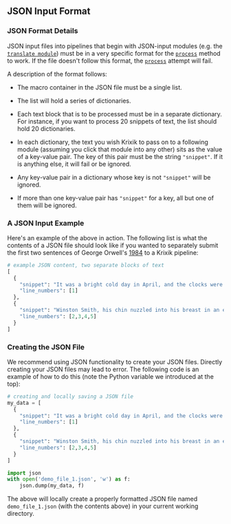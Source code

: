## JSON Input Format

### JSON Format Details

JSON input files into pipelines that begin with JSON-input modules (e.g. the [`translate module`](../../modules/ai_modules/translate_module.md)) must be in a very specific format for the [`process`](../parameters_processing_files_through_pipelines/process_method.md) method to work. If the file doesn't follow this format, the [`process`](../parameters_processing_files_through_pipelines/process_method.md) attempt will fail.

A description of the format follows:

- The macro container in the JSON file must be a single list.

- The list will hold a series of dictionaries.

- Each text block that is to be processed must be in a separate dictionary. For instance, if you want to process 20 snippets of text, the list should hold 20 dictionaries.

- In each dictionary, the text you wish Krixik to pass on to a following module (assuming you click that module into any other) sits as the value of a key-value pair. The key of this pair must be the string `"snippet"`. If it is anything else, it will fail or be ignored.

- Any key-value pair in a dictionary whose key is not `"snippet"` will be ignored.

- If more than one key-value pair has `"snippet"` for a key, all but one of them will be ignored.

### A JSON Input Example

Here's an example of the above in action. The following list is what the contents of a JSON file should look like if you wanted to separately submit the first two sentences of George Orwell's <u>1984</u> to a Krixik pipeline:


```python
# example JSON content, two separate blocks of text
[
  {
    "snippet": "It was a bright cold day in April, and the clocks were striking thirteen.",
    "line_numbers": [1]
  },
  {
    "snippet": "Winston Smith, his chin nuzzled into his breast in an effort to escape the vile wind, slipped quickly through the glass doors of Victory Mansions, though not quickly enough to prevent a swirl of gritty dust from entering along with him.",
    "line_numbers": [2,3,4,5]
  }
]
```

### Creating the JSON File

We recommend using JSON functionality to create your JSON files. Directly creating your JSON files may lead to error. The following code is an example of how to do this (note the Python variable we introduced at the top):


```python
# creating and locally saving a JSON file
my_data = [
  {
    "snippet": "It was a bright cold day in April, and the clocks were striking thirteen.",
    "line_numbers": [1]
  },
  {
    "snippet": "Winston Smith, his chin nuzzled into his breast in an effort to escape the vile wind, slipped quickly through the glass doors of Victory Mansions, though not quickly enough to prevent a swirl of gritty dust from entering along with him.",
    "line_numbers": [2,3,4,5]
  }
]

import json
with open('demo_file_1.json', 'w') as f:
    json.dump(my_data, f)
```

The above will locally create a properly formatted JSON file named `demo_file_1.json` (with the contents above) in your current working directory.
